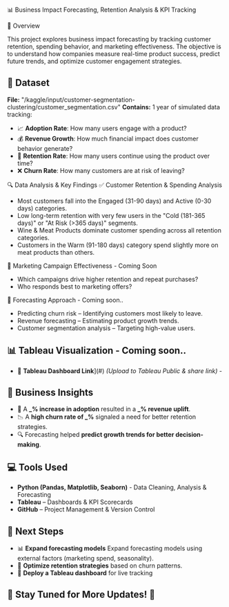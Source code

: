 📊 Business Impact Forecasting, Retention Analysis & KPI Tracking

🚀 Overview

This project explores business impact forecasting by tracking customer retention, spending behavior, and marketing effectiveness. The objective is to understand how companies measure real-time product success, predict future trends, and optimize customer engagement strategies.

## 📂 Dataset 
**File:** "/kaggle/input/customer-segmentation-clustering/customer_segmentation.csv"
**Contains:** 1 year of simulated data tracking:
  - 📈 **Adoption Rate**: How many users engage with a product?
  - 💰 **Revenue Growth**: How much financial impact does customer behavior generate?
  - 🔄 **Retention Rate**: How many users continue using the product over time?
  - ❌ **Churn Rate**: How many customers are at risk of leaving?
  
🔍 Data Analysis & Key Findings
  ✅ Customer Retention & Spending Analysis
   - Most customers fall into the Engaged (31-90 days) and Active (0-30 days) categories.
   - Low long-term retention with very few users in the "Cold (181-365 days)" or "At Risk (>365 days)" segments.
   - Wine & Meat Products dominate customer spending across all retention categories.
   - Customers in the Warm (91-180 days) category spend slightly more on meat products than others.

  📢 Marketing Campaign Effectiveness - Coming Soon
   - Which campaigns drive higher retention and repeat purchases?
   - Who responds best to marketing offers?

  🔮 Forecasting Approach - Coming soon..
   - Predicting churn risk – Identifying customers most likely to leave.
   - Revenue forecasting – Estimating product growth trends.
   - Customer segmentation analysis – Targeting high-value users.
 
## 📊 Tableau Visualization - Coming soon..
- 🔗 **Tableau Dashboard Link**](#) _(Upload to Tableau Public & share link)_ -  

## 📜 Business Insights
- 📌 A **_% increase in adoption** resulted in a **_% revenue uplift**.
- 📉 A **high churn rate of _%** signaled a need for better retention strategies.
- 🔍 Forecasting helped **predict growth trends for better decision-making**.

## 💻 Tools Used
- **Python (Pandas, Matplotlib, Seaborn)** - Data Cleaning, Analysis & Forecasting
- **Tableau** – Dashboards & KPI Scorecards
- **GitHub** – Project Management & Version Control

## 📢 Next Steps
- 📊 **Expand forecasting models** Expand forecasting models using external factors (marketing spend, seasonality).
- 🔄 **Optimize retention strategies** based on churn patterns.
- 🚀 **Deploy a Tableau dashboard** for live tracking

🚀 Stay Tuned for More Updates! 🚀
---